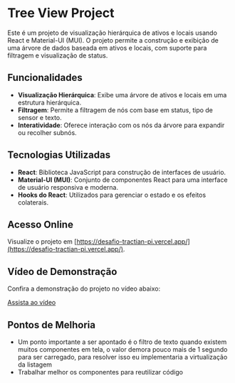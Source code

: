 # Tree View Project

Este é um projeto de visualização hierárquica de ativos e locais usando React e Material-UI (MUI). O projeto permite a construção e exibição de uma árvore de dados baseada em ativos e locais, com suporte para filtragem e visualização de status.

## Funcionalidades

- **Visualização Hierárquica**: Exibe uma árvore de ativos e locais em uma estrutura hierárquica.
- **Filtragem**: Permite a filtragem de nós com base em status, tipo de sensor e texto.
- **Interatividade**: Oferece interação com os nós da árvore para expandir ou recolher subnós.

## Tecnologias Utilizadas

- **React**: Biblioteca JavaScript para construção de interfaces de usuário.
- **Material-UI (MUI)**: Conjunto de componentes React para uma interface de usuário responsiva e moderna.
- **Hooks do React**: Utilizados para gerenciar o estado e os efeitos colaterais.

## Acesso Online

Visualize o projeto em [https://desafio-tractian-pi.vercel.app/](https://desafio-tractian-pi.vercel.app/).

## Vídeo de Demonstração

Confira a demonstração do projeto no vídeo abaixo:

[Assista ao vídeo](https://drive.google.com/file/d/1qmuqMvZVgc93mZ-8RX3kdK_jlQ6Baz9z/view?usp=sharing)

## Pontos de Melhoria

- Um ponto importante a ser apontado é o filtro de texto quando existem muitos componentes em tela, o valor demora pouco mais de 1 segundo para ser carregado, para resolver isso eu implementaria a virtualização da listagem
- Trabalhar melhor os componentes para reutilizar código